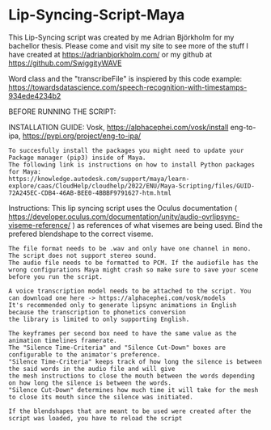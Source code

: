 # Lip-Syncing-Script-Maya

This Lip-Syncing script was created by me Adrian Björkholm for my bachellor thesis.
Please come and visit my site to see more of the stuff I have created at https://adrianbjorkholm.com/ or my github at https://github.com/SwiggityWAVE

Word class and the "transcribeFile" is inspiered by this code example:
    https://towardsdatascience.com/speech-recognition-with-timestamps-934ede4234b2

BEFORE RUNNING THE SCRIPT:

INSTALLATION GUIDE:
    Vosk, https://alphacephei.com/vosk/install
    eng-to-ipa, https://pypi.org/project/eng-to-ipa/

    To succesfully install the packages you might need to update your Package manager (pip3) inside of Maya.
    The following link is instructions on how to install Python packages for Maya:
    https://knowledge.autodesk.com/support/maya/learn-explore/caas/CloudHelp/cloudhelp/2022/ENU/Maya-Scripting/files/GUID-72A245EC-CDB4-46AB-BEE0-4BBBF9791627-htm.html
    
Instructions:
    This lip syncing script uses the Oculus documentation ( https://developer.oculus.com/documentation/unity/audio-ovrlipsync-viseme-reference/ )
    as references of what visemes are being used. Bind the prefered blendshape to the correct viseme.


    The file format needs to be .wav and only have one channel in mono. The script does not support stereo sound.
    The audio file needs to be formatted to PCM. If the audiofile has the wrong configurations Maya might crash so make sure to save your scene before you run the script.

    A voice transcription model needs to be attached to the script. You can download one here -> https://alphacephei.com/vosk/models
    It's recommended only to generate lipsync animations in English because the transcription to phonetics conversion
    the library is limited to only supporting English.

    The keyframes per second box need to have the same value as the animation timelines framerate.
    The "Silence Time-Criteria" and "Silence Cut-Down" boxes are configurable to the animator's preference.
    "Silence Time-Criteria" keeps track of how long the silence is between the said words in the audio file and will give 
    the mesh instructions to close the mouth between the words depending on how long the silence is between the words.
    "Silence Cut-Down" determines how much time it will take for the mesh to close its mouth since the silence was initiated.

    If the blendshapes that are meant to be used were created after the script was loaded, you have to reload the script
